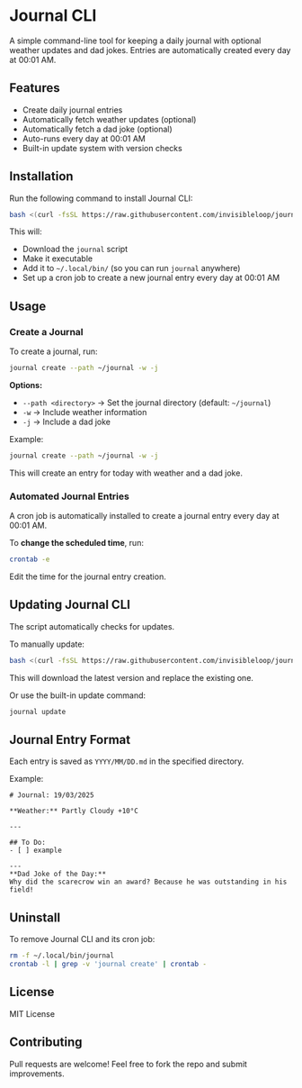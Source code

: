 # Journal CLI

A simple command-line tool for keeping a daily journal with optional weather updates and dad jokes. Entries are automatically created every day at 00:01 AM.

## Features
- Create daily journal entries
- Automatically fetch weather updates (optional)
- Automatically fetch a dad joke (optional)
- Auto-runs every day at 00:01 AM
- Built-in update system with version checks

## Installation
Run the following command to install Journal CLI:

```bash
bash <(curl -fsSL https://raw.githubusercontent.com/invisibleloop/journal-cli/main/install.sh)
```

This will:
- Download the `journal` script
- Make it executable
- Add it to `~/.local/bin/` (so you can run `journal` anywhere)
- Set up a cron job to create a new journal entry every day at 00:01 AM

## Usage

### Create a Journal
To create a journal, run:
```bash
journal create --path ~/journal -w -j
```

**Options:**
- `--path <directory>`  → Set the journal directory (default: `~/journal`)
- `-w`  → Include weather information
- `-j`  → Include a dad joke

Example:
```bash
journal create --path ~/journal -w -j
```
This will create an entry for today with weather and a dad joke.

### Automated Journal Entries
A cron job is automatically installed to create a journal entry every day at 00:01 AM.

To **change the scheduled time**, run:
```bash
crontab -e
```
Edit the time for the journal entry creation.

## Updating Journal CLI
The script automatically checks for updates.

To manually update:
```bash
bash <(curl -fsSL https://raw.githubusercontent.com/invisibleloop/journal-cli/main/install.sh)
```
This will download the latest version and replace the existing one.

Or use the built-in update command:
```bash
journal update
```

## Journal Entry Format
Each entry is saved as `YYYY/MM/DD.md` in the specified directory.

Example:
```
# Journal: 19/03/2025

**Weather:** Partly Cloudy +10°C

---

## To Do:
- [ ] example

---
**Dad Joke of the Day:**
Why did the scarecrow win an award? Because he was outstanding in his field!
```

## Uninstall
To remove Journal CLI and its cron job:
```bash
rm -f ~/.local/bin/journal
crontab -l | grep -v 'journal create' | crontab -
```

## License
MIT License

## Contributing
Pull requests are welcome! Feel free to fork the repo and submit improvements.


